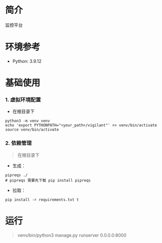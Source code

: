 # 简介
监控平台

# 环境参考

- Python: 3.9.12

# 基础使用

### 1. 虚拟环境配置

- 在根目录下

```shell
python3 -m venv venv
echo 'export PYTHONPATH="<your_path>/vigilant"' >> venv/bin/activate
source venv/bin/activate
```

### 2. 依赖管理

> 在根目录下

- 生成：

```shell
pipreqs ./
# pipreqs 需要先下载 pip install pipreqs
```

- 拉取：

```shell
pip install -r requirements.txt t
``` 

# 运行
> venv/bin/python3 manage.py runserver 0.0.0.0:8000 